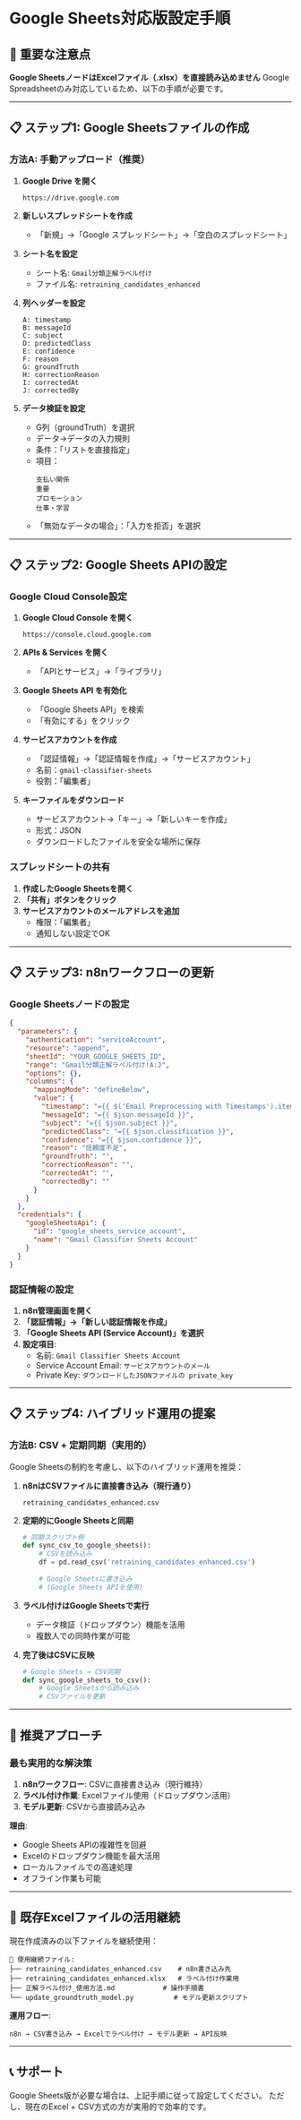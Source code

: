 
# Google Sheets対応版設定手順

## 🚨 重要な注意点
**Google SheetsノードはExcelファイル（.xlsx）を直接読み込めません**
Google Spreadsheetのみ対応しているため、以下の手順が必要です。

---

## 📋 ステップ1: Google Sheetsファイルの作成

### **方法A: 手動アップロード（推奨）**

1. **Google Drive を開く**
   ```
   https://drive.google.com
   ```

2. **新しいスプレッドシートを作成**
   - 「新規」→「Google スプレッドシート」→「空白のスプレッドシート」

3. **シート名を設定**
   - シート名: `Gmail分類正解ラベル付け`
   - ファイル名: `retraining_candidates_enhanced`

4. **列ヘッダーを設定**
   ```
   A: timestamp
   B: messageId  
   C: subject
   D: predictedClass
   E: confidence
   F: reason
   G: groundTruth
   H: correctionReason
   I: correctedAt
   J: correctedBy
   ```

5. **データ検証を設定**
   - G列（groundTruth）を選択
   - データ→データの入力規則
   - 条件：「リストを直接指定」
   - 項目：
     ```
     支払い関係
     重要
     プロモーション
     仕事・学習
     ```
   - 「無効なデータの場合」：「入力を拒否」を選択

---

## 📋 ステップ2: Google Sheets APIの設定

### **Google Cloud Console設定**

1. **Google Cloud Console を開く**
   ```
   https://console.cloud.google.com
   ```

2. **APIs & Services を開く**
   - 「APIとサービス」→「ライブラリ」

3. **Google Sheets API を有効化**
   - 「Google Sheets API」を検索
   - 「有効にする」をクリック

4. **サービスアカウントを作成**
   - 「認証情報」→「認証情報を作成」→「サービスアカウント」
   - 名前：`gmail-classifier-sheets`
   - 役割：「編集者」

5. **キーファイルをダウンロード**
   - サービスアカウント→「キー」→「新しいキーを作成」
   - 形式：JSON
   - ダウンロードしたファイルを安全な場所に保存

### **スプレッドシートの共有**

1. **作成したGoogle Sheetsを開く**
2. **「共有」ボタンをクリック**
3. **サービスアカウントのメールアドレスを追加**
   - 権限：「編集者」
   - 通知しない設定でOK

---

## 📋 ステップ3: n8nワークフローの更新

### **Google Sheetsノードの設定**

```json
{
  "parameters": {
    "authentication": "serviceAccount",
    "resource": "append",
    "sheetId": "YOUR_GOOGLE_SHEETS_ID",
    "range": "Gmail分類正解ラベル付け!A:J",
    "options": {},
    "columns": {
      "mappingMode": "defineBelow",
      "value": {
        "timestamp": "={{ $('Email Preprocessing with Timestamps').item.json.japanTime }}",
        "messageId": "={{ $json.messageId }}",
        "subject": "={{ $json.subject }}",
        "predictedClass": "={{ $json.classification }}",
        "confidence": "={{ $json.confidence }}",
        "reason": "信頼度不足",
        "groundTruth": "",
        "correctionReason": "",
        "correctedAt": "",
        "correctedBy": ""
      }
    }
  },
  "credentials": {
    "googleSheetsApi": {
      "id": "google_sheets_service_account",
      "name": "Gmail Classifier Sheets Account"
    }
  }
}
```

### **認証情報の設定**

1. **n8n管理画面を開く**
2. **「認証情報」→「新しい認証情報を作成」**
3. **「Google Sheets API (Service Account)」を選択**
4. **設定項目**:
   - 名前: `Gmail Classifier Sheets Account`
   - Service Account Email: `サービスアカウントのメール`
   - Private Key: `ダウンロードしたJSONファイルの private_key`

---

## 📋 ステップ4: ハイブリッド運用の提案

### **方法B: CSV + 定期同期（実用的）**

Google Sheetsの制約を考慮し、以下のハイブリッド運用を推奨：

1. **n8nはCSVファイルに直接書き込み（現行通り）**
   ```
   retraining_candidates_enhanced.csv
   ```

2. **定期的にGoogle Sheetsと同期**
   ```python
   # 同期スクリプト例
   def sync_csv_to_google_sheets():
       # CSVを読み込み
       df = pd.read_csv('retraining_candidates_enhanced.csv')
       
       # Google Sheetsに書き込み
       # (Google Sheets APIを使用)
   ```

3. **ラベル付けはGoogle Sheetsで実行**
   - データ検証（ドロップダウン）機能を活用
   - 複数人での同時作業が可能

4. **完了後はCSVに反映**
   ```python
   # Google Sheets → CSV同期
   def sync_google_sheets_to_csv():
       # Google Sheetsから読み込み
       # CSVファイルを更新
   ```

---

## 🎯 推奨アプローチ

### **最も実用的な解決策**

1. **n8nワークフロー**: CSVに直接書き込み（現行維持）
2. **ラベル付け作業**: Excelファイル使用（ドロップダウン活用）
3. **モデル更新**: CSVから直接読み込み

**理由**:
- Google Sheets APIの複雑性を回避
- Excelのドロップダウン機能を最大活用
- ローカルファイルでの高速処理
- オフライン作業も可能

---

## 🔧 既存Excelファイルの活用継続

現在作成済みの以下ファイルを継続使用：

```
📁 使用継続ファイル:
├── retraining_candidates_enhanced.csv    # n8n書き込み先
├── retraining_candidates_enhanced.xlsx   # ラベル付け作業用
├── 正解ラベル付け_使用方法.md            # 操作手順書
└── update_groundtruth_model.py          # モデル更新スクリプト
```

**運用フロー**:
```
n8n → CSV書き込み → Excelでラベル付け → モデル更新 → API反映
```

---

## 📞 サポート

Google Sheets版が必要な場合は、上記手順に従って設定してください。
ただし、現在のExcel + CSV方式の方が実用的で効率的です。
